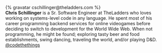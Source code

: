 <div class="profile-container">
  <div class="profile-thumb">
    {% gravatar cschillinger@theladders.com %}
  </div>
  <div class="profile-content">
    <strong>Chris Schillinger</strong> is a Sr. Software Engineer at TheLadders who loves working on systems-level code in any language. He spent most of his career programming backend services for online videogames before deciding to switch to development for the World Wide Web. When not programming, he might be found; exploring tasty beer and food establishments, swing dancing, traveling the world, and/or playing D&D.
    <a href="https://twitter.com/codethethings" class="twitter-follow-button" data-show-count="false">@codethethings</a>
  </div>
</div>
